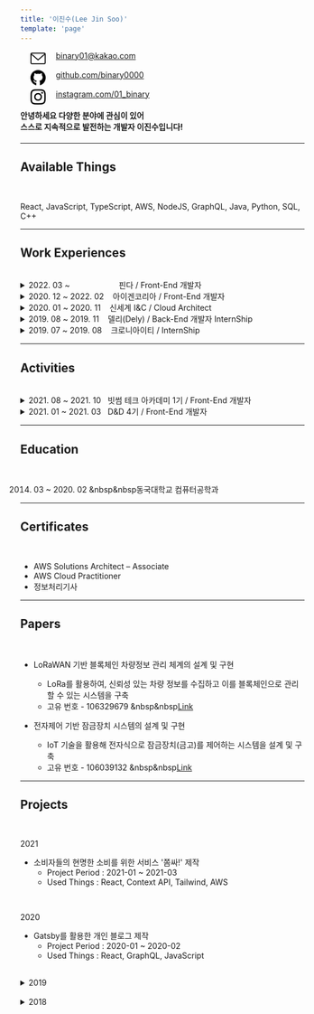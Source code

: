 ```yaml
---
title: '이진수(Lee Jin Soo)'
template: 'page'
---
```


<img src="../../static/icons/email.svg" width="27px" align="left" hspace= "18">
<a href="mailto:binary01@kakao.com">binary01@kakao.com</a><br/><br/>
<img src="../../static/icons/github.svg" width="27px" align="left" hspace= "18">
<a href="https://github.com/binary0000">github.com/binary0000</a><br/><br/>
<img src="../../static/icons/instagram.svg" width="27px" align="left" hspace= "18">
<a href="https://instagram.com/01_binary">instagram.com/01_binary</a><br/>

#### 안녕하세요 다양한 분야에 관심이 있어<br/> 스스로 지속적으로 발전하는 개발자 이진수입니다!

---

## Available Things

<br/>

React, JavaScript, TypeScript, AWS, NodeJS, GraphQL, Java, Python, SQL, C++

---

## Work Experiences

<br/>

<details>

<summary>2022. 03 ~ &nbsp &nbsp &nbsp &nbsp &nbsp &nbsp &nbsp &nbsp &nbsp &nbsp &nbsp핀다 / Front-End 개발자</summary>
</details>

<details>

<summary>2020. 12 ~ 2022. 02 &nbsp &nbsp아이겐코리아 / Front-End 개발자</summary>

- 어드민 웹 리팩토링 및 유지보수

  - 어드민 웹에 대한 전반적인 유지보수 및 기능 추가
  - React와 상태 관리 라이브러리 Redux 활용
  - Class Component를 Functional Component로 리팩토링
  - Bootstrap 제거 및 레이아웃 재설계
  - locale를 활용한 국제화

- Embeddable React 개발

  - 타 사이트에 Script 방식으로 삽입할 수 있는 봇 형태의 UI 개발
  - indexed DB를 활용한 기능 Trigger 제작
  - 모바일 웹 형태의 UI 제작

- puppeteer를 활용한 네이버 쇼핑 크롤링

  - puppeteer를 활용하여 각 검색어에 대한 검색 결과를 크롤링
  - 이미지를 크롤링하여 RGB 또는 Hex Code로 변환
  - 각 검색 결과의 네이버 쇼핑 리뷰 크롤링
  - tsv, csv 파일로 변환

- ELB 트래픽 로그를 활용한 기능 추가

  - Lambda로 ELB의 로그를 확인하여 호출된 도메인의 Query param 파싱 후, DB에 적재
  - 스프링 Scheduler Cron를 활용한 일배치 작업

- AWS Lambda를 활용한 데이터 파싱, S3 적재
  - AWS Lambda에서 NodeJS 환경으로 S3 파일을 Read한 후 파싱
  - Eventbridge를 활용하여 Target이 업로드 될 때마다 Target를 파싱
  - 파싱된 결과를 S3에 csv로 적재

</details>

<details>
<summary>2020. 01 ~ 2020. 11 &nbsp &nbsp신세계 I&C / Cloud Architect</summary>

- 마이크로 사이트 개발

  - AWS Competency 취득을 위한 마이크로 사이트 개발
  - 정적 사이트 생성기인 Gatsby(React + GraphQL)로 개발
  - AWS Retail Competency 심사 항목 대상으로 해당 사이트 활용
  - 관련 기사 : https://www.shinsegaegroupinside.com/44056/

- Public Cloud 환경에서 Infra 운영
  - AWS Console 상에서의 네이밍 룰 정의
  - 고객의 요청에 따라 Security Group Open 및 방화벽 정책 제어
  - AWS 서비스 사용량에 따른 비용 최적화
  - 기존 고객사의 아키텍처를 바탕으로 AWS 아키텍처 제작
  - AWS Lambda를 활용한 보안 솔루션 자동설치
  - AWS EKS HPA 설정 및 Deployment yaml작성 및 배포

</details>

<details>
<summary>2019. 08 ~ 2019. 11 &nbsp &nbsp델리(Dely) / Back-End 개발자 InternShip</summary>

- 공유 배송 플랫폼인 델리에서 Back-End 개발을 진행하였으며, JavaScript로 작성
- AWS, Naver Cloud Platform 등 여러 API를 활용한 경험

</details>

<details>
<summary>2019. 07 ~ 2019. 08 &nbsp &nbsp크로니아이티 / InternShip</summary>

- IoT 플랫폼인 OneM2M을 매주 학습하고 다른 학생 및 교수님들과 세미나를 진행

</details>

---

## Activities

<br/>

<details>
<summary>2021. 08 ~ 2021. 10 &nbsp&nbsp빗썸 테크 아카데미 1기 / Front-End 개발자</summary>

- 4주간 빗썸코리아에서 주최하는 웹 프론트엔드 과정을 학습하고 이를 토대로 3주간 프로젝트를 진행하였습니다!

</details>

<details>

<summary>2021. 01 ~ 2021. 03 &nbsp&nbspD&D 4기 / Front-End 개발자</summary>

- [쫌싸!](https://zzomssa.com)
- Front-End 개발자로 참여해 소비자들의 현명한 소비를 위한 서비스 '쫌싸!' 개발
- React, JS, Context API, Tailwind을 활용하여 반응형으로 PC, Mobile용 사이트 개발

</details>

---

## Education

<br/>

2014. 03 ~ 2020. 02 &nbsp&nbsp동국대학교 컴퓨터공학과

---

## Certificates

<br/>

- AWS Solutions Architect – Associate
- AWS Cloud Practitioner
- 정보처리기사

---

## Papers

<br/>

- LoRaWAN 기반 블록체인 차량정보 관리 체계의 설계 및 구현

  - LoRa를 활용하여, 신뢰성 있는 차량 정보를 수집하고 이를 블록체인으로 관리할 수 있는 시스템을 구축
  - 고유 번호 - 106329679 &nbsp&nbsp[Link](http://www.riss.kr/search/detail/DetailView.do?p_mat_type=1a0202e37d52c72d&control_no=ff3fa5ed2256b1546aae8a972f9116fb)

- 전자제어 기반 잠금장치 시스템의 설계 및 구현
  - IoT 기술을 활용해 전자식으로 잠금장치(금고)를 제어하는 시스템을 설계 및 구축
  - 고유 번호 - 106039132 &nbsp&nbsp[Link](http://www.riss.kr/search/detail/DetailView.do?p_mat_type=1a0202e37d52c72d&control_no=fa8c22c6df2c09d94884a65323211ff0)

<!--금고(o), lora1(한국정보)(o),lora2(국제),lora3(scopus),종설(1(국내),2(국제))  -->

---

## Projects

<br/>

2021

- 소비자들의 현명한 소비를 위한 서비스 '쫌싸!' 제작
  - Project Period : 2021-01 ~ 2021-03
  - Used Things : React, Context API, Tailwind, AWS

<br/>

2020

- Gatsby를 활용한 개인 블로그 제작
  - Project Period : 2020-01 ~ 2020-02
  - Used Things : React, GraphQL, JavaScript

<br/>

<details>

<summary>2019</summary>

- OneM2M 기반 드론을 활용한 스마트 치안 시스템

  - Project Period : 2019-09 ~ 2019-12
  - Used Things : OneM2M, JavaScript

- Semantic Segmentation을 이용한 교내 시설 혼잡도 안내 서비스

  - Project Period : 2019-10 ~ 2019-11
  - Used Things : JavaScript, OneM2M, Tensorflow.js

- 카카오 아레나 브런치 사용자를 위한 글 추천 대회
  - Project Period : 2019-07 ~ 2019-07
  - Used Things : Python, Jupyter Notebook
- LoRa Network 기반 블록체인 차량 정보 관리 체계
  - Project Period : 2019-04 ~ 2019-05
  - Used Things : Raspberry Pi, LoRa
- 블록체인을 활용한 중고거래 이력관리 시스템 구성

  - Project Period : 2019-03 ~ 2019-05
  - Used Things : JavaScript, NodeJS, Docker, Hyperledger Fabric

- 오픈소스 기반의 챗봇 성능 비교분석 연구
  - Project Period : 2019-01 ~ 2019-01
  - Used Things : JavaScript, Dialogflow, QnA Maker

</details>

<br/>

<details>

<summary>2018</summary>

- 인공지능 음성인식을 통한 편의점 상품정보 알림 시스템

  - Project Period : 2018-09 ~ 2018-12
  - Used Things : JavaScript, NodeJS, MySQL

- 웨어러블 디바이스를 활용한 실시간 소방관 위험 감지 시스템

  - Project Period : 2018-11 ~ 2018-12
  - Used Things : Arduino Uno, Android

- 강의실 대관 및 강의실 정보열람 시스템

  - Project Period : 2018-11 ~ 2018-12
  - Used Things : JavaScript, NodeJS, MySQL

- OpenGL를 이용한 게임 제작

  - Project Period : 2018-11 ~ 2018-12
  - Used Things : C++, OpenGL

- 전자제어 기반 잠금장치 시스템의 설계 및 구현

  - Project Period : 2018-10 ~ 2018-11
  - Used Things : Arduino Uno, JavaScript, NodeJS, MongoDB

- 크롤링을 이용한 포털사이트 검색순위 종합시스템
  - Project Period : 2018-06 ~ 2018-06
  - Used Things : Java, Swing

</details>
